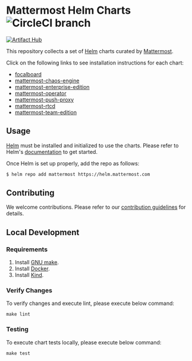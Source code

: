 # Mattermost Helm Charts ![CircleCI branch](https://img.shields.io/circleci/project/github/mattermost/mattermost-helm/master.svg)
[![Artifact Hub](https://img.shields.io/endpoint?url=https://artifacthub.io/badge/repository/mattermost)](https://artifacthub.io/packages/search?repo=mattermost)

This repository collects a set of [Helm](https://helm.sh) charts curated by [Mattermost](https://www.mattermost.com).

Click on the following links to see installation instructions for each chart:

- [focalboard](charts/focalboard/)
- [mattermost-chaos-engine](charts/mattermost-chaos-engine/)
- [mattermost-enterprise-edition](charts/mattermost-enterprise-edition/)
- [mattermost-operator](charts/mattermost-operator/)
- [mattermost-push-proxy](charts/mattermost-push-proxy/)
- [mattermost-rtcd](charts/mattermost-rtcd/)
- [mattermost-team-edition](charts/mattermost-team-edition/)

## Usage

[Helm](https://helm.sh) must be installed and initialized to use the charts.
Please refer to Helm's [documentation](https://helm.sh/docs/) to get started.

Once Helm is set up properly, add the repo as follows:

```bash
$ helm repo add mattermost https://helm.mattermost.com
```

## Contributing

We welcome contributions.
Please refer to our [contribution guidelines](CONTRIBUTING.md) for details.

## Local Development

### Requirements

1. Install [GNU make](https://www.gnu.org/software/make/).
2. Install [Docker](https://docs.docker.com/engine/install/).
3. Install [Kind](https://kind.sigs.k8s.io/docs/user/quick-start/).

### Verify Changes

To verify changes and execute lint, please execute below command:

```
make lint
```

### Testing

To execute chart tests locally, please execute below command:

```
make test
```
